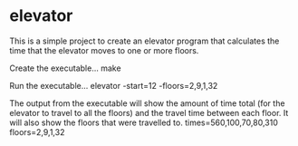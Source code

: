 # elevator
This is a simple project to create an elevator program that calculates the time that the elevator moves to one or more floors.

Create the executable...
    make

Run the executable...
    elevator -start=12 -floors=2,9,1,32

The output from the executable will show the amount of time total (for the elevator to travel to all the floors) and the travel time between each floor.  It will also show the floors that were travelled to.
    times=560,100,70,80,310 floors=2,9,1,32

